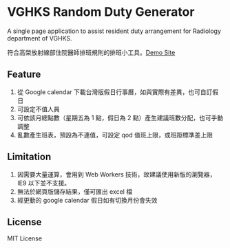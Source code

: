 # VGHKS Random Duty Generator

A single page application to assist resident duty arrangement for Radiology department of VGHKS.

符合高榮放射線部住院醫師排班規則的排班小工具。[Demo Site](http://radtools.tsai.it/vghks-random-duty/)

## Feature

1. 從 Google calendar 下載台灣版假日行事曆，如與實際有差異，也可自訂假日
2. 可設定不值人員
3. 可依該月總點數（星期五為 1 點，假日為 2 點）產生建議班數分配，也可手動調整
4. 亂數產生班表，預設為不連值，可設定 qod 值班上限，或班距標準差上限

## Limitation

1. 因需要大量運算，會用到 Web Workers 技術，故建議使用新版的瀏覽器，IE9 以下並不支援。
2. 無法於網頁版儲存結果，僅可匯出 excel 檔
3. 經更動的 google calendar 假日如有切換月份會失效

## License

MIT License
